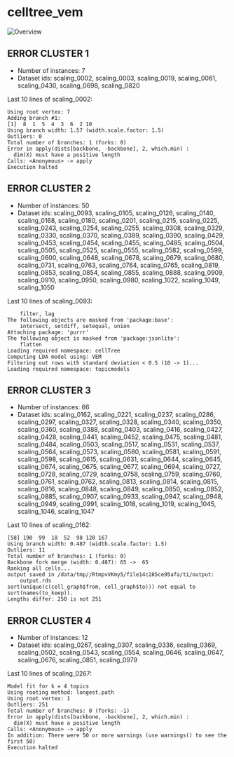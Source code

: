 # celltree_vem
![Overview](celltree_vem.svg)

## ERROR CLUSTER 1

 * Number of instances: 7
 * Dataset ids: scaling_0002, scaling_0003, scaling_0019, scaling_0061, scaling_0430, scaling_0698, scaling_0820

Last 10 lines of scaling_0002:
```
Using root vertex: 7
Adding branch #1:
[1]  8  1  5  4  3  6  2 10
Using branch width: 1.57 (width.scale.factor: 1.5)
Outliers: 0
Total number of branches: 1 (forks: 0)
Error in apply(dists[backbone, -backbone], 2, which.min) : 
  dim(X) must have a positive length
Calls: <Anonymous> -> apply
Execution halted
```

## ERROR CLUSTER 2

 * Number of instances: 50
 * Dataset ids: scaling_0093, scaling_0105, scaling_0126, scaling_0140, scaling_0168, scaling_0180, scaling_0201, scaling_0215, scaling_0225, scaling_0243, scaling_0254, scaling_0255, scaling_0308, scaling_0329, scaling_0330, scaling_0370, scaling_0389, scaling_0390, scaling_0429, scaling_0453, scaling_0454, scaling_0455, scaling_0485, scaling_0504, scaling_0505, scaling_0525, scaling_0555, scaling_0582, scaling_0599, scaling_0600, scaling_0648, scaling_0678, scaling_0679, scaling_0680, scaling_0731, scaling_0763, scaling_0764, scaling_0765, scaling_0819, scaling_0853, scaling_0854, scaling_0855, scaling_0888, scaling_0909, scaling_0910, scaling_0950, scaling_0980, scaling_1022, scaling_1049, scaling_1050

Last 10 lines of scaling_0093:
```
    filter, lag
The following objects are masked from 'package:base':
    intersect, setdiff, setequal, union
Attaching package: 'purrr'
The following object is masked from 'package:jsonlite':
    flatten
Loading required namespace: cellTree
Computing LDA model using: VEM
Filtering out rows with standard deviation < 0.5 (10 -> 1)...
Loading required namespace: topicmodels
```

## ERROR CLUSTER 3

 * Number of instances: 66
 * Dataset ids: scaling_0162, scaling_0221, scaling_0237, scaling_0286, scaling_0297, scaling_0327, scaling_0328, scaling_0340, scaling_0350, scaling_0360, scaling_0388, scaling_0403, scaling_0416, scaling_0427, scaling_0428, scaling_0441, scaling_0452, scaling_0475, scaling_0481, scaling_0484, scaling_0503, scaling_0517, scaling_0531, scaling_0537, scaling_0564, scaling_0573, scaling_0580, scaling_0581, scaling_0591, scaling_0598, scaling_0615, scaling_0631, scaling_0644, scaling_0645, scaling_0674, scaling_0675, scaling_0677, scaling_0694, scaling_0727, scaling_0728, scaling_0729, scaling_0758, scaling_0759, scaling_0760, scaling_0761, scaling_0762, scaling_0813, scaling_0814, scaling_0815, scaling_0816, scaling_0848, scaling_0849, scaling_0850, scaling_0852, scaling_0885, scaling_0907, scaling_0933, scaling_0947, scaling_0948, scaling_0949, scaling_0991, scaling_1018, scaling_1019, scaling_1045, scaling_1046, scaling_1047

Last 10 lines of scaling_0162:
```
[58] 190  99  18  52  98 128 167
Using branch width: 0.487 (width.scale.factor: 1.5)
Outliers: 11
Total number of branches: 1 (forks: 0)
Backbone fork merge (width: 0.487): 65 ->  65 
Ranking all cells...
output saved in /data/tmp//RtmpvVKmy5/file14c285ce95afa/ti/output: 
	output.rds
sort(unique(c(cell_graph$from, cell_graph$to))) not equal to sort(names(to_keep)).
Lengths differ: 250 is not 251
```

## ERROR CLUSTER 4

 * Number of instances: 12
 * Dataset ids: scaling_0267, scaling_0307, scaling_0336, scaling_0369, scaling_0502, scaling_0543, scaling_0554, scaling_0646, scaling_0647, scaling_0676, scaling_0851, scaling_0979

Last 10 lines of scaling_0267:
```
Model fit for k = 4 topics
Using rooting method: longest.path
Using root vertex: 1
Outliers: 251
Total number of branches: 0 (forks: -1)
Error in apply(dists[backbone, -backbone], 2, which.min) : 
  dim(X) must have a positive length
Calls: <Anonymous> -> apply
In addition: There were 50 or more warnings (use warnings() to see the first 50)
Execution halted
```


